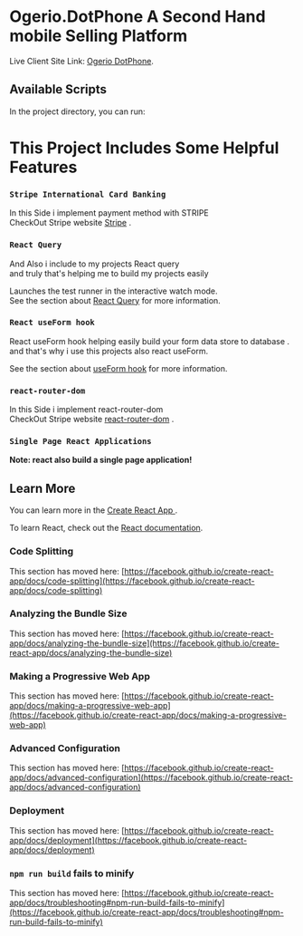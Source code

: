 # Ogerio.DotPhone A Second Hand mobile Selling Platform

Live Client Site Link: [Ogerio DotPhone](https://github.com/facebook/create-react-app).

## Available Scripts

In the project directory, you can run:

# This Project Includes Some Helpful Features

### `Stripe International Card Banking`

In this Side i implement payment method with STRIPE\
CheckOut Stripe website [Stripe](https://stripe.com/) .

### `React Query`

And Also i include to my projects React query\
and truly that's helping me to build my projects easily

Launches the test runner in the interactive watch mode.\
See the section about [React Query](https://tanstack.com/query/v4/?from=reactQueryV3&original=https://react-query-v3.tanstack.com/) for more information.

### `React useForm hook`

React useForm hook helping easily build your form data store to database .\
and that's why i use this projects also react useForm.


See the section about [useForm hook](https://react-hook-form.com/api/useform/) for more information.

### `react-router-dom`

In this Side i implement react-router-dom\
CheckOut Stripe website [react-router-dom](https://reactrouter.com/en/main) .

### `Single Page React Applications`

**Note: react also build a single page application!**


## Learn More

You can learn more in the [Create React App ](https://reactjs.org/).

To learn React, check out the [React documentation](https://reactjs.org/).

### Code Splitting

This section has moved here: [https://facebook.github.io/create-react-app/docs/code-splitting](https://facebook.github.io/create-react-app/docs/code-splitting)

### Analyzing the Bundle Size

This section has moved here: [https://facebook.github.io/create-react-app/docs/analyzing-the-bundle-size](https://facebook.github.io/create-react-app/docs/analyzing-the-bundle-size)

### Making a Progressive Web App

This section has moved here: [https://facebook.github.io/create-react-app/docs/making-a-progressive-web-app](https://facebook.github.io/create-react-app/docs/making-a-progressive-web-app)

### Advanced Configuration

This section has moved here: [https://facebook.github.io/create-react-app/docs/advanced-configuration](https://facebook.github.io/create-react-app/docs/advanced-configuration)

### Deployment

This section has moved here: [https://facebook.github.io/create-react-app/docs/deployment](https://facebook.github.io/create-react-app/docs/deployment)

### `npm run build` fails to minify

This section has moved here: [https://facebook.github.io/create-react-app/docs/troubleshooting#npm-run-build-fails-to-minify](https://facebook.github.io/create-react-app/docs/troubleshooting#npm-run-build-fails-to-minify)

